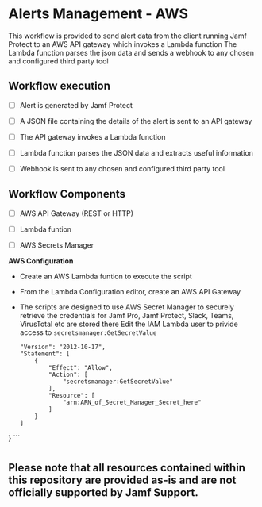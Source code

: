 # Alerts Management - AWS

This workflow is provided to send alert data from the client running Jamf Protect to an AWS API gateway which invokes a Lambda function
The Lambda function parses the json data and sends a webhook to any chosen and configured third party tool

## Workflow execution

- [ ] Alert is generated by Jamf Protect
- [ ] A JSON file containing the details of the alert is sent to an API gateway
- [ ] The API gateway invokes a Lambda function
- [ ] Lambda function parses the JSON data and extracts useful information
- [ ] Webhook is sent to any chosen and configured third party tool


## Workflow Components

- [ ] AWS API Gateway (REST or HTTP)
- [ ] Lambda funtion
- [ ] AWS Secrets Manager


**AWS Configuration**

- Create an AWS Lambda funtion to execute the script

- From the Lambda Configuration editor, create an AWS API Gateway
 
- The scripts are designed to use AWS Secret Manager to securely retrieve the credentials for Jamf Pro, Jamf Protect, Slack, Teams, VirusTotal etc are stored there 
Edit the IAM Lambda user to privide access to `secretsmanager:GetSecretValue`
    ```{
    "Version": "2012-10-17",
    "Statement": [
        {
            "Effect": "Allow",
            "Action": [
                "secretsmanager:GetSecretValue"
            ],
            "Resource": [
                "arn:ARN_of_Secret_Manager_Secret_here"
            ]
        }
    ]
}
    ```

#
## Please note that all resources contained within this repository are provided as-is and are not officially supported by Jamf Support.